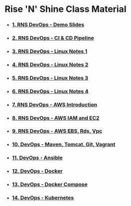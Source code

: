 # **Rise 'N' Shine** Class Material

- ### [**1. RNS DevOps - Demo Slides**](1.DevOps-Demo.pdf)

- ### [**2. RNS DevOps - CI & CD Pipeline**](2.CI-and-CD-Pipeline.pdf)

- ### [**3. RNS DevOps - Linux  Notes 1**](3.Linux_Material_Part_1.pdf)

- ### [**4. RNS DevOps - Linux Notes 2**](3.Linux_Material_Part_2.pdf)

- ### [**5. RNS DevOps - Linux Notes 3**](3.Linux_Material_Part_3.pdf)
    
- ### [**6. RNS DevOps - Linux Notes 4**](3.Linux_Material_Part_4.pdf)

- ### [**7. RNS DevOps - AWS Introduction**](4.AWS-Introduction.pdf)

- ### [**8. RNS DevOps - AWS  IAM and EC2**]()

- ### [**9. RNS DevOps - AWS  EBS, Rds, Vpc**](6.AWS-EBS-VPC-RDS.pdf)

- ### [**10. DevOps - Maven, Tomcat, Git, Vagrant**](8.DevOps-Part-1.pdf)

- ### [**11. DevOps - Ansible**](9.DevOps-Part-2.pdf)

- ### [**12. DevOps - Docker**](10.DevOps-Docker.pdf)

- ### [**13. DevOps - Docker Compose**](11.DevOps-Docker-Compose.pdf)

- ### [**14. DevOps - Kubernetes**](12.Kubernetes.pdf)
